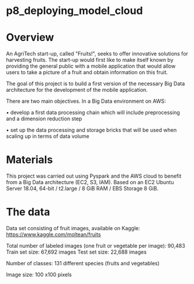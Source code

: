 # p8_deploying_model_cloud

# Overview

An AgriTech start-up, called "Fruits!", seeks to offer innovative solutions for harvesting fruits. The start-up would first like to make itself known by providing the general public with a mobile application that would allow users to take a picture of a fruit and obtain information on this fruit.

The goal of this project is to build a first version of the necessary Big Data architecture for the development of the mobile application.

There are two main objectives. In a Big Data environment on AWS:

•	develop a first data processing chain which will include preprocessing and a dimension reduction step

•	set up the data processing and storage bricks that will be used when scaling up in terms of data volume


# Materials

This project was carried out using Pyspark and the AWS cloud to benefit from a Big Data architecture (EC2, S3, IAM).
Based on an EC2 Ubuntu Server 18.04, 64-bit / t2.large / 8 GiB RAM / EBS Storage 8 GiB. 


# The data
Data set consisting of fruit images, available on Kaggle: https://www.kaggle.com/moltean/fruits

Total number of labeled images (one fruit or vegetable per image): 90,483
Train set size: 67,692 images
Test set size: 22,688 images

Number of classes: 131 different species (fruits and vegetables)

Image size: 100 x100 pixels
